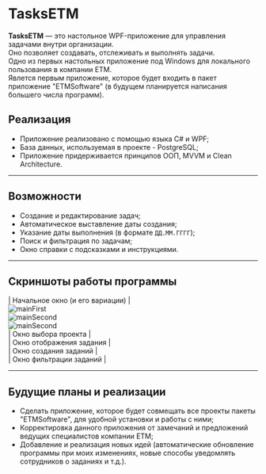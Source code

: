#  TasksETM

**TasksETM** — это настольное WPF-приложение для управления задачами внутри организации.   
Оно позволяет создавать, отслеживать и выполнять задачи.  
Одно из первых настольных приложение под Windows для локального пользования в компании ETM.  
Явлется первым приложение, которое будет входить в пакет приложение "ETMSoftware" (в будущем планируется написания большего числа программ).

## Реализация

- Приложение реализовано с помощью языка C# и WPF;
- База данных, используемая в проекте - PostgreSQL;
- Приложение придерживается принципов ООП, МVVM и Clean Architecture.

---

## Возможности

-  Создание и редактирование задач;
-  Автоматическое выставление даты создания;
-  Указание даты выполнения (в формате `ДД.ММ.ГГГГ`);
-  Поиск и фильтрация по задачам;
-  Окно справки с подсказками и инструкциями.

---

## Скриншоты работы программы

| Начальное окно (и его вариации) |     
![mainFirst](https://github.com/step1kx/TasksETM/tree/master/screenshots/startWindowDepartment.png)  
![mainSecond](https://github.com/step1kx/TasksETM/tree/master/screenshots/startWindowGIP.png)    
![mainSecond](https://github.com/step1kx/TasksETM/tree/master/screenshots/startWindowComboBox.png)   
| Окно выбора проекта |     
| Окно отображения задания |     
| Окно создания заданий |     
| Окно фильтрации заданий |        


---

## Будущие планы и реализации

- Сделать приложение, которое будет совмещать все проекты пакеты "ETMSoftware", для удобной установки и работы с ними;
- Корректировка данного приложения от замечаний и предложений ведущих специалистов компании ETM;
- Добавление и реализация новых идей (автоматические обновление программы при моих изменениях, новые способы уведомлять сотрудников о заданиях и т.д.).


